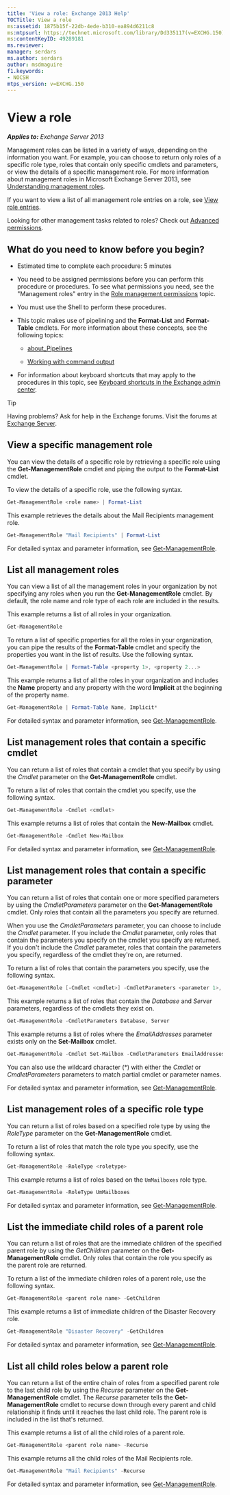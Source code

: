 ```yaml
---
title: 'View a role: Exchange 2013 Help'
TOCTitle: View a role
ms:assetid: 1875b15f-22db-4ede-b310-ea894d6211c8
ms:mtpsurl: https://technet.microsoft.com/library/Dd335117(v=EXCHG.150)
ms:contentKeyID: 49289181
ms.reviewer: 
manager: serdars
ms.author: serdars
author: msdmaguire
f1.keywords:
- NOCSH
mtps_version: v=EXCHG.150
---
```


# View a role

_**Applies to:** Exchange Server 2013_

Management roles can be listed in a variety of ways, depending on the information you want. For example, you can choose to return only roles of a specific role type, roles that contain only specific cmdlets and parameters, or view the details of a specific management role. For more information about management roles in Microsoft Exchange Server 2013, see [Understanding management roles](understanding-management-roles-exchange-2013-help.md).

If you want to view a list of all management role entries on a role, see [View role entries](view-role-entries-exchange-2013-help.md).

Looking for other management tasks related to roles? Check out [Advanced permissions](advanced-permissions-exchange-2013-help.md).

## What do you need to know before you begin?

- Estimated time to complete each procedure: 5 minutes

- You need to be assigned permissions before you can perform this procedure or procedures. To see what permissions you need, see the "Management roles" entry in the [Role management permissions](role-management-permissions-exchange-2013-help.md) topic.

- You must use the Shell to perform these procedures.

- This topic makes use of pipelining and the **Format-List** and **Format-Table** cmdlets. For more information about these concepts, see the following topics:

  - [about_Pipelines](/powershell/module/microsoft.powershell.core/about/about_pipelines)

  - [Working with command output](working-with-command-output-exchange-2013-help.md)

- For information about keyboard shortcuts that may apply to the procedures in this topic, see [Keyboard shortcuts in the Exchange admin center](keyboard-shortcuts-in-the-exchange-admin-center-2013-help.md).

> [!TIP]
> Having problems? Ask for help in the Exchange forums. Visit the forums at [Exchange Server](https://social.technet.microsoft.com/forums/office/home?category=exchangeserver).

## View a specific management role

You can view the details of a specific role by retrieving a specific role using the **Get-ManagementRole** cmdlet and piping the output to the **Format-List** cmdlet.

To view the details of a specific role, use the following syntax.

```powershell
Get-ManagementRole <role name> | Format-List
```

This example retrieves the details about the Mail Recipients management role.

```powershell
Get-ManagementRole "Mail Recipients" | Format-List
```

For detailed syntax and parameter information, see [Get-ManagementRole](/powershell/module/exchange/Get-ManagementRole).

## List all management roles

You can view a list of all the management roles in your organization by not specifying any roles when you run the **Get-ManagementRole** cmdlet. By default, the role name and role type of each role are included in the results.

This example returns a list of all roles in your organization.

```powershell
Get-ManagementRole
```

To return a list of specific properties for all the roles in your organization, you can pipe the results of the **Format-Table** cmdlet and specify the properties you want in the list of results. Use the following syntax.

```powershell
Get-ManagementRole | Format-Table <property 1>, <property 2...>
```

This example returns a list of all the roles in your organization and includes the **Name** property and any property with the word **Implicit** at the beginning of the property name.

```powershell
Get-ManagementRole | Format-Table Name, Implicit*
```

For detailed syntax and parameter information, see [Get-ManagementRole](/powershell/module/exchange/Get-ManagementRole).

## List management roles that contain a specific cmdlet

You can return a list of roles that contain a cmdlet that you specify by using the *Cmdlet* parameter on the **Get-ManagementRole** cmdlet.

To return a list of roles that contain the cmdlet you specify, use the following syntax.

```powershell
Get-ManagementRole -Cmdlet <cmdlet>
```

This example returns a list of roles that contain the **New-Mailbox** cmdlet.

```powershell
Get-ManagementRole -Cmdlet New-Mailbox
```

For detailed syntax and parameter information, see [Get-ManagementRole](/powershell/module/exchange/Get-ManagementRole).

## List management roles that contain a specific parameter

You can return a list of roles that contain one or more specified parameters by using the *CmdletParameters* parameter on the **Get-ManagementRole** cmdlet. Only roles that contain all the parameters you specify are returned.

When you use the *CmdletParameters* parameter, you can choose to include the *Cmdlet* parameter. If you include the *Cmdlet* parameter, only roles that contain the parameters you specify on the cmdlet you specify are returned. If you don't include the *Cmdlet* parameter, roles that contain the parameters you specify, regardless of the cmdlet they're on, are returned.

To return a list of roles that contain the parameters you specify, use the following syntax.

```powershell
Get-ManagementRole [-Cmdlet <cmdlet>] -CmdletParameters <parameter 1>, <parameter 2...>
```

This example returns a list of roles that contain the *Database* and *Server* parameters, regardless of the cmdlets they exist on.

```powershell
Get-ManagementRole -CmdletParameters Database, Server
```

This example returns a list of roles where the *EmailAddresses* parameter exists only on the **Set-Mailbox** cmdlet.

```powershell
Get-ManagementRole -Cmdlet Set-Mailbox -CmdletParameters EmailAddresses
```

You can also use the wildcard character (\*) with either the *Cmdlet* or *CmdletParameters* parameters to match partial cmdlet or parameter names.

For detailed syntax and parameter information, see [Get-ManagementRole](/powershell/module/exchange/Get-ManagementRole).

## List management roles of a specific role type

You can return a list of roles based on a specified role type by using the *RoleType* parameter on the **Get-ManagementRole** cmdlet.

To return a list of roles that match the role type you specify, use the following syntax.

```powershell
Get-ManagementRole -RoleType <roletype>
```

This example returns a list of roles based on the `UmMailboxes` role type.

```powershell
Get-ManagementRole -RoleType UmMailboxes
```

For detailed syntax and parameter information, see [Get-ManagementRole](/powershell/module/exchange/Get-ManagementRole).

## List the immediate child roles of a parent role

You can return a list of roles that are the immediate children of the specified parent role by using the *GetChildren* parameter on the **Get-ManagementRole** cmdlet. Only roles that contain the role you specify as the parent role are returned.

To return a list of the immediate children roles of a parent role, use the following syntax.

```powershell
Get-ManagementRole <parent role name> -GetChildren
```

This example returns a list of immediate children of the Disaster Recovery role.

```powershell
Get-ManagementRole "Disaster Recovery" -GetChildren
```

For detailed syntax and parameter information, see [Get-ManagementRole](/powershell/module/exchange/Get-ManagementRole).

## List all child roles below a parent role

You can return a list of the entire chain of roles from a specified parent role to the last child role by using the *Recurse* parameter on the **Get-ManagementRole** cmdlet. The *Recurse* parameter tells the **Get-ManagementRole** cmdlet to recurse down through every parent and child relationship it finds until it reaches the last child role. The parent role is included in the list that's returned.

This example returns a list of all the child roles of a parent role.

```powershell
Get-ManagementRole <parent role name> -Recurse
```

This example returns all the child roles of the Mail Recipients role.

```powershell
Get-ManagementRole "Mail Recipients" -Recurse
```

For detailed syntax and parameter information, see [Get-ManagementRole](/powershell/module/exchange/Get-ManagementRole).